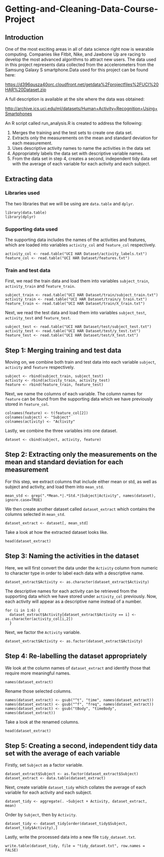 # Getting-and-Cleaning-Data-Course-Project
## Introduction 
One of the most exciting areas in all of data science right now is wearable computing. Companies like Fitbit, Nike, and Jawbone Up are racing to develop the most advanced algorithms to attract new users. The data used in this project represents data collected from the accelerometers from the Samsung Galaxy S smartphone.Data used for this project can be found here:

https://d396qusza40orc.cloudfront.net/getdata%2Fprojectfiles%2FUCI%20HAR%20Dataset.zip

A full description is available at the site where the data was obtained:

http://archive.ics.uci.edu/ml/datasets/Human+Activity+Recognition+Using+Smartphones

An R script called run_analysis.R is created to address the following:

1. Merges the training and the test sets to create one data set.
2. Extracts only the measurements on the mean and standard deviation for each measurement.
3. Uses descriptive activity names to name the activities in the data set
4. Appropriately labels the data set with descriptive variable names.
5. From the data set in step 4, creates a second, independent tidy data set with the average of each variable for each activity and each subject.

## Extracting data 
### Libraries used 
The two libraries that we will be using are `data.table` and `dplyr`.
```
library(data.table)
library(dplyr)
```
### Supporting data used 
The supporting data includes the names of the activities and features, which are loaded into variables `activity_col` and `feature_col` respectively. 
```
activity_col <- read.table("UCI HAR Dataset/activity_labels.txt")
feature_col <- read.table("UCI HAR Dataset/features.txt")
```
### Train and test data
First, we read the train data and load them into variables `subject_train`, `activity_train` and `feature_train`.
```
subject_train <- read.table("UCI HAR Dataset/train/subject_train.txt")
activity_train <- read.table("UCI HAR Dataset/train/y_train.txt")
feature_train <- read.table("UCI HAR Dataset/train/X_train.txt")
```

Next, we read the test data and load them into variables `subject_test`, `activity_test` and `feature_test`.
```
subject_test <- read.table("UCI HAR Dataset/test/subject_test.txt")
activity_test <- read.table("UCI HAR Dataset/test/y_test.txt")
feature_test <- read.table("UCI HAR Dataset/test/X_test.txt")
```

## Step 1: Merging training and test data
Moving on, we combine both train and test data into each variable `subject`, `activity` and `feature` respectively. 
```
subject <- rbind(subject_train, subject_test)
activity <- rbind(activity_train, activity_test)
feature <- rbind(feature_train, feature_test)
```
Next, we name the columns of each variable. The column names for `feature` can be found from the supporting data which we have previously stored in `feature_col`.
```
colnames(feature) <- t(feature_col[2])
colnames(subject) <- "Subject"
colnames(activity) <- "Activity"
```
Lastly, we combine the three variables into one dataset.
```
dataset <- cbind(subject, activity, feature)
```

## Step 2: Extracting only the measurements on the mean and standard deviation for each measurement
For this step, we extract columns that include either mean or std, as well as subject and activity, and load them into `mean_std`.
```
mean_std <- grep(".*Mean.*|.*Std.*|Subject|Activity", names(dataset), ignore.case=TRUE)
```
We then create another dataset called `dataset_extract` which contains the columns selected in `mean_std`.
```
dataset_extract <- dataset[, mean_std]
```
Take a look at how the extracted dataset looks like. 
```
head(dataset_extract)
```

## Step 3: Naming the activities in the dataset
Here, we will first convert the data under the `Activity` column from numeric to character type in order to label each data with a descriptive name.
```
dataset_extract$Activity <- as.character(dataset_extract$Activity)
```
The descriptive names for each activity can be retrieved from the supporting data which we have stored under `activity_col` previously. Now, each activity will appear as a descriptive name instead of a number.
```
for (i in 1:6) {
  dataset_extract$Activity[dataset_extract$Activity == i] <- as.character(activity_col[i,2])
  } 
```
Next, we factor the `Activity` variable. 
```
dataset_extract$Activity <- as.factor(dataset_extract$Activity) 
```

## Step 4: Re-labelling the dataset appropriately
We look at the column names of `dataset_extract` and identify those that require more meaningful names.
```
names(dataset_extract)
```
Rename those selected columns. 
```
names(dataset_extract) <- gsub("^t", "time", names(dataset_extract))
names(dataset_extract) <- gsub("^f", "freq", names(dataset_extract))
names(dataset_extract) <- gsub("tBody", "timeBody", names(dataset_extract))
```
Take a look at the renamed columns.
```
head(dataset_extract)
```

## Step 5: Creating a second, independent tidy data set with the average of each variable
Firstly, set `Subject` as a factor variable.
```
dataset_extract$Subject <- as.factor(dataset_extract$Subject)
dataset_extract <- data.table(dataset_extract)
```
Next, create variable `dataset_tidy` which collates the average of each variable for each activity and each subject.
```
dataset_tidy <- aggregate(. ~Subject + Activity, dataset_extract, mean)
```
Order by `Subject`, then by `Activity`.
```
dataset_tidy <- dataset_tidy[order(dataset_tidy$Subject, dataset_tidy$Activity),]
```
Lastly, write the processed data into a new file `tidy_dataset.txt`.
```
write.table(dataset_tidy, file = "tidy_dataset.txt", row.names = FALSE)
```
